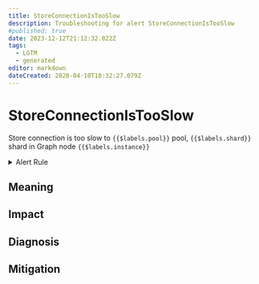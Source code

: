 ```yaml
---
title: StoreConnectionIsTooSlow
description: Troubleshooting for alert StoreConnectionIsTooSlow
#published: true
date: 2023-12-12T21:12:32.022Z
tags: 
  - LGTM
  - generated
editor: markdown
dateCreated: 2020-04-10T18:32:27.079Z
---
```


# StoreConnectionIsTooSlow

Store connection is too slow to `{{$labels.pool}}` pool, `{{$labels.shard}}` shard in Graph node `{{$labels.instance}}`

<details>
  <summary>Alert Rule</summary>

{{% rule "graph-node/graph-node-internal.yml" "StoreConnectionIsTooSlow" %}}

{{% comment %}}

```yaml
alert: StoreConnectionIsTooSlow
expr: store_connection_wait_time_ms > 10
for: 0m
labels:
    severity: warning
annotations:
    summary: Store connection is too slow (instance {{ $labels.instance }})
    description: |-
        Store connection is too slow to `{{$labels.pool}}` pool, `{{$labels.shard}}` shard in Graph node `{{$labels.instance}}`
          VALUE = {{ $value }}
          LABELS = {{ $labels }}
    runbook: https://github.com/srerun/prometheus-alerts/blob/main/content/runbooks/graph-node-internal/StoreConnectionIsTooSlow.md

```

{{% /comment %}}

</details>


## Meaning
[//]: # "Short paragraph that explains what the alert means"


## Impact
[//]: # "What could / will happen if the alert is not addressed"



## Diagnosis
[//]: # "Steps to take to identify the cause of the problem"



## Mitigation
[//]: # "The steps necessary to resolve the alert"
